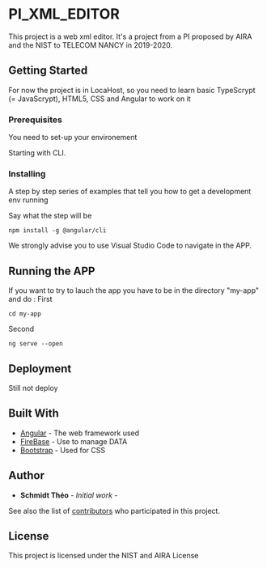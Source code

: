 # PI_XML_EDITOR   

This project is a web xml editor. It's a project from a PI proposed by AIRA and the NIST to TELECOM NANCY in 2019-2020.

## Getting Started

For now the project is in LocaHost, so you need to learn basic TypeScrypt (= JavaScrypt), HTML5, CSS and Angular to work on it

### Prerequisites

You need to set-up your environement 

Starting with CLI. 

### Installing

A step by step series of examples that tell you how to get a development env running

Say what the step will be

```
npm install -g @angular/cli
```

We strongly advise you to use Visual Studio Code to navigate in the APP. 



## Running the APP

If you want to try to lauch the app you have to be in the directory "my-app" and do : 
First
```
cd my-app
```
Second
```
ng serve --open
```


## Deployment

Still not deploy

## Built With

* [Angular](https://angular.io/) - The web framework used
* [FireBase](https://firebase.google.com/) - Use to manage DATA
* [Bootstrap](https://getbootstrap.com/) - Used for CSS


## Author

* **Schmidt Théo** - *Initial work* - 

See also the list of [contributors](https://github.com/Schmidt96u96/PI_XML_EDITOR/graphs/contributors) who participated in this project.

## License

This project is licensed under the NIST and AIRA License 


